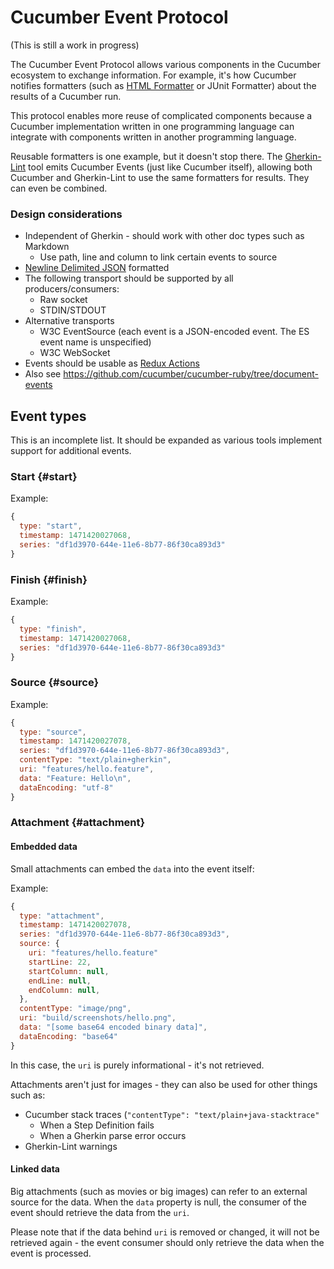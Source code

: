 # Cucumber Event Protocol

(This is still a work in progress)

The Cucumber Event Protocol allows various components in the Cucumber
ecosystem to exchange information. For example, it's how Cucumber notifies
formatters (such as [HTML Formatter](../../html-formatter/README.md) or
JUnit Formatter) about the results of a Cucumber run.

This protocol enables more reuse of complicated components because a Cucumber implementation
written in one programming language can integrate with components written in
another programming language.

Reusable formatters is one example, but it doesn't stop there. The
[Gherkin-Lint](../gherkin-lint/README.md) tool emits Cucumber Events (just like
Cucumber itself), allowing both Cucumber and Gherkin-Lint to use the same
formatters for results. They can even be combined.

### Design considerations

* Independent of Gherkin - should work with other doc types such as Markdown
  * Use path, line and column to link certain events to source
* [Newline Delimited JSON](http://ndjson.org) formatted
* The following transport should be supported by all producers/consumers:
  * Raw socket
  * STDIN/STDOUT
* Alternative transports
  * W3C EventSource (each event is a JSON-encoded event. The ES event name is unspecified)
  * W3C WebSocket
* Events should be usable as [Redux Actions](http://redux.js.org/docs/basics/Actions.html)
* Also see https://github.com/cucumber/cucumber-ruby/tree/document-events

## Event types

This is an incomplete list. It should be expanded as various tools implement support for
additional events.

### Start {#start}

Example:

```javascript
{
  type: "start",
  timestamp: 1471420027068,
  series: "df1d3970-644e-11e6-8b77-86f30ca893d3"
}
```

### Finish {#finish}

Example:

```javascript
{
  type: "finish",
  timestamp: 1471420027068,
  series: "df1d3970-644e-11e6-8b77-86f30ca893d3"
}
```

### Source {#source}

Example:

```javascript
{
  type: "source",
  timestamp: 1471420027078,
  series: "df1d3970-644e-11e6-8b77-86f30ca893d3",
  contentType: "text/plain+gherkin",
  uri: "features/hello.feature",
  data: "Feature: Hello\n",
  dataEncoding: "utf-8"
}
```

### Attachment {#attachment}

#### Embedded data

Small attachments can embed the `data` into the event itself:

Example:

```javascript
{
  type: "attachment",
  timestamp: 1471420027078,
  series: "df1d3970-644e-11e6-8b77-86f30ca893d3",
  source: {
    uri: "features/hello.feature"
    startLine: 22,
    startColumn: null,
    endLine: null,
    endColumn: null,
  },
  contentType: "image/png",
  uri: "build/screenshots/hello.png",
  data: "[some base64 encoded binary data]",
  dataEncoding: "base64"
}
```

In this case, the `uri` is purely informational - it's not retrieved.

Attachments aren't just for images - they can also be used for other things such
as:

* Cucumber stack traces (`"contentType": "text/plain+java-stacktrace"`
  * When a Step Definition fails
  * When a Gherkin parse error occurs
* Gherkin-Lint warnings

#### Linked data

Big attachments (such as movies or big images) can refer to an external
source for the data. When the `data` property is null, the consumer of the event
should retrieve the data from the `uri`.

Please note that if the data behind `uri` is removed or changed, it will not be retrieved
again - the event consumer should only retrieve the data when the event is processed.
